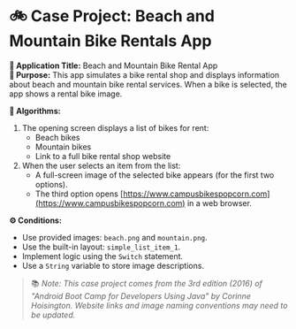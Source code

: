 # 🚲 Case Project: Beach and Mountain Bike Rentals App

**📝 Application Title:** Beach and Mountain Bike Rental App  
**🎯 Purpose:** This app simulates a bike rental shop and displays information about beach and mountain bike rental services. When a bike is selected, the app shows a rental bike image.

**🧠 Algorithms:**  
1. The opening screen displays a list of bikes for rent:  
   - Beach bikes  
   - Mountain bikes  
   - Link to a full bike rental shop website  
2. When the user selects an item from the list:  
   - A full-screen image of the selected bike appears (for the first two options).  
   - The third option opens [https://www.campusbikespopcorn.com](https://www.campusbikespopcorn.com) in a web browser.

**⚙️ Conditions:**  
- Use provided images: `beach.png` and `mountain.png`.  
- Use the built-in layout: `simple_list_item_1`.  
- Implement logic using the `Switch` statement.  
- Use a `String` variable to store image descriptions.

> 📚 *Note: This case project comes from the 3rd edition (2016) of "Android Boot Camp for Developers Using Java" by Corinne Hoisington. Website links and image naming conventions may need to be updated.*
